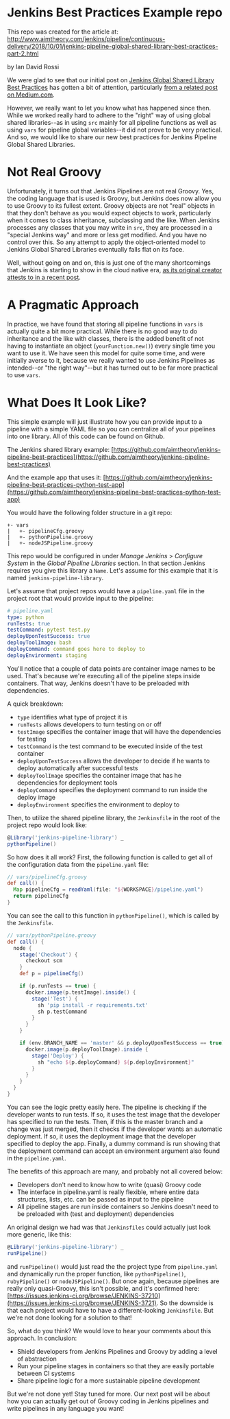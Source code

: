 # Jenkins Best Practices Example repo
This repo was created for the article at:
http://www.aimtheory.com/jenkins/pipeline/continuous-delivery/2018/10/01/jenkins-pipeline-global-shared-library-best-practices-part-2.html

by Ian David Rossi

We were glad to see that our initial post on [Jenkins Global Shared Library Best Practices](http://www.aimtheory.com/jenkins/pipeline/continuous-delivery/2017/12/02/jenkins-pipeline-global-shared-library-best-practices.html) has gotten a bit of attention, particularly [from a related post on Medium.com](https://medium.com/devopslinks/a-hacky-hackers-guide-to-jenkins-scripted-pipelines-part-4-dd49fcb0d62).

However, we really want to let you know what has happened since then. While we worked really hard to adhere to the "right" way of using global shared libraries--as in using `src` mainly for all pipeline functions as well as using `vars` for pipeline global variables--it did not prove to be very practical. And so, we would like to share our new best practices for Jenkins Pipeline Global Shared Libraries.

# Not Real Groovy
Unfortunately, it turns out that Jenkins Pipelines are not real Groovy. Yes, the coding language that is used is Groovy, but Jenkins does now allow you to use Groovy to its fullest extent. Groovy objects are not "real" objects in that they don't behave as you would expect objects to work, particularly when it comes to class inheritance, subclassing and the like. When Jenkins processes any classes that you may write in `src`, they are processed in a "special Jenkins way" and more or less get modified. And you have no control over this. So any attempt to apply the object-oriented model to Jenkins Global Shared Libraries eventually falls flat on its face.

Well, without going on and on, this is just one of the many shortcomings that Jenkins is starting to show in the cloud native era, [as its original creator attests to in a recent post](https://jenkins.io/blog/2018/08/31/shifting-gears/).

# A Pragmatic Approach
In practice, we have found that storing all pipeline functions in `vars` is actually quite a bit more practical. While there is no good way to do inheritance and the like with classes, there is the added benefit of not having to instantiate an object (`yourFunction.new()`) every single time you want to use it. We have seen this model for quite some time, and were initially averse to it, because we really wanted to use Jenkins Pipelines as intended--or "the right way"--but it has turned out to be far more practical to use `vars`.

# What Does It Look Like?
This simple example will just illustrate how you can provide input to a pipeline with a simple YAML file so you can centralize all of your pipelines into one library. All of this code can be found on Github.

The Jenkins shared library example: [https://github.com/aimtheory/jenkins-pipeline-best-practices](https://github.com/aimtheory/jenkins-pipeline-best-practices)

And the example app that uses it: [https://github.com/aimtheory/jenkins-pipeline-best-practices-python-test-app](https://github.com/aimtheory/jenkins-pipeline-best-practices-python-test-app)

You would have the following folder structure in a git repo:
```
+- vars
|   +- pipelineCfg.groovy
|   +- pythonPipeline.groovy
|   +- nodeJSPipeline.groovy
```
This repo would be configured in under *Manage Jenkins* > *Configure System* in the *Global Pipeline Libraries* section. In that section Jenkins requires you give this library a `Name`. Let's assume for this example that it is named `jenkins-pipeline-library`.

Let's assume that project repos would have a `pipeline.yaml` file in the project root that would provide input to the pipeline:
```yaml
# pipeline.yaml
type: python
runTests: true
testCommand: pytest test.py
deployUponTestSuccess: true
deployToolImage: bash
deployCommand: command goes here to deploy to
deployEnvironment: staging
```
You'll notice that a couple of data points are container image names to be used. That's because we're executing all of the pipeline steps inside containers. That way, Jenkins doesn't have to be preloaded with dependencies.

A quick breakdown:
- `type` identifies what type of project it is
- `runTests` allows developers to turn testing on or off
- `testImage` specifies the container image that will have the dependencies for testing
- `testCommand` is the test command to be executed inside of the test container
- `deployUponTestSuccess` allows the developer to decide if he wants to deploy automatically after successful tests
- `deployToolImage` specifies the container image that has he dependencies for deployment tools
- `deployCommand` specifies the deployment command to run inside the deploy image
- `deployEnvironment` specifies the environment to deploy to

Then, to utilize the shared pipeline library, the `Jenkinsfile` in the root of the project repo would look like:
```groovy
@Library('jenkins-pipeline-library') _
pythonPipeline()
```
So how does it all work? First, the following function is called to get all of the configuration data from the `pipeline.yaml` file:
```groovy
// vars/pipelineCfg.groovy
def call() {
  Map pipelineCfg = readYaml(file: "${WORKSPACE}/pipeline.yaml")
  return pipelineCfg
}
```
You can see the call to this function in `pythonPipeline()`, which is called by the `Jenkinsfile`.
```groovy
// vars/pythonPipeline.groovy
def call() {
  node {
    stage('Checkout') {
      checkout scm
    }
    def p = pipelineCfg()

    if (p.runTests == true) {
      docker.image(p.testImage).inside() {
        stage('Test') {
          sh 'pip install -r requirements.txt'
          sh p.testCommand
        }
      }
    }

    if (env.BRANCH_NAME == 'master' && p.deployUponTestSuccess == true) {
      docker.image(p.deployToolImage).inside {
        stage('Deploy') {
          sh "echo ${p.deployCommand} ${p.deployEnvironment}"
        }
      }
    }
  }
}
```
You can see the logic pretty easily here. The pipeline is checking if the developer wants to run tests. If so, it uses the test image that the developer has specified to run the tests. Then, if this is the master branch and a change was just merged, then it checks if the developer wants an automatic deployment. If so, it uses the deployment image that the developer specified to deploy the app. Finally, a dummy command is run showing that the deployment command can accept an environment argument also found in the `pipeline.yaml`.

The benefits of this approach are many, and probably not all covered below:
- Developers don't need to know how to write (quasi) Groovy code
- The interface in pipeline.yaml is really flexible, where entire data structures, lists, etc. can be passed as input to the pipeline
- All pipeline stages are run inside containers so Jenkins doesn't need to be preloaded with (test and deployment) dependencies

An original design we had was that `Jenkinsfiles` could actually just look more generic, like this:
```groovy
@Library('jenkins-pipeline-library') _
runPipeline()
```
and `runPipeline()` would just read the the project type from `pipeline.yaml` and dynamically run the proper function, like `pythonPipeline()`, `rubyPipeline()` or `nodeJSPipeline()`. But once again, because pipelines are really only quasi-Groovy, this isn't possible, and it's confirmed here: [https://issues.jenkins-ci.org/browse/JENKINS-37210](https://issues.jenkins-ci.org/browse/JENKINS-3721). So the downside is that each project would have to have a different-looking `Jenkinsfile`. But we're not done looking for a solution to that!

So, what do you think? We would love to hear your comments about this approach. In conclusion:
- Shield developers from Jenkins Pipelines and Groovy by adding a level of abstraction
- Run your pipeline stages in containers so that they are easily portable between CI systems
- Share pipeline logic for a more sustainable pipeline development

But we're not done yet! Stay tuned for more. Our next post will be about how you can actually get out of Groovy coding in Jenkins pipelines and write pipelines in any language you want!
